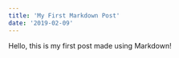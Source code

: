 ```yaml
---
title: 'My First Markdown Post'
date: '2019-02-09'
---
```


Hello, this is my first post made using Markdown!
